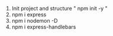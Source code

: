 1. Init project and structure  " npm init -y "
2. npm i express
3. npm i nodemon -D
4. npm i express-handlebars